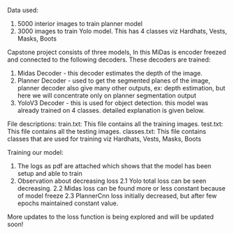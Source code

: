 
Data used: 
1. 5000 interior images to train planner model
2. 3000 images to train Yolo model. This has 4 classes viz Hardhats, Vests, Masks, Boots


Capstone project consists of three models, In this MiDas is encoder freezed and connected to the following decoders. These decoders are trained:
1. Midas Decoder - this decoder estimates the depth of the image.
2. Planner  Decoder -  used to get the segmented planes of the image, planner decoder also give many other outputs, ex: depth estimation, but here we will concentrate only on planner segmentation output
3. YoloV3 Decoder - this is used for object detection. this model was already trained on 4 classes. detailed explanation is given below.

File descriptions:
train.txt: This file contains all the training images.
test.txt: This file contains all the testing images.
classes.txt: This file contains classes that are used for training viz Hardhats, Vests, Masks, Boots

Training our model:
1. The logs as pdf are attached which shows that the model has been setup and able to train
2. Observation about decreasing loss
  2.1 Yolo total loss can be seen decreasing.
  2.2 Midas loss can be found more or less constant because of model freeze
  2.3 PlannerCnn loss initially decreased, but after few epochs maintained constant value.


More updates to the loss function is being explored and will be updated soon!
